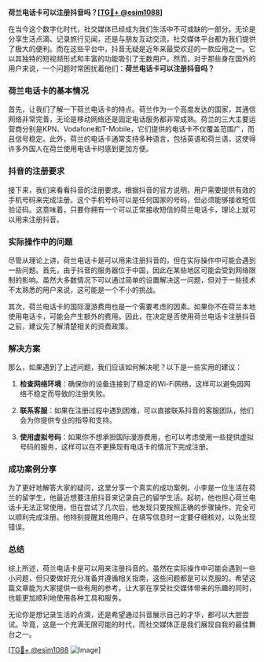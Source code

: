 **荷兰电话卡可以注册抖音吗？[[TG💪+ @esim1088](https://t.me/s/esim1088)]**

在当今这个数字化时代，社交媒体已经成为我们生活中不可或缺的一部分。无论是分享生活点滴、记录旅行见闻，还是与朋友互动交流，社交媒体平台都为我们提供了极大的便利。而在这些平台中，抖音无疑是近年来最受欢迎的一款应用之一。它以其独特的短视频形式和丰富的功能吸引了无数用户。然而，对于那些身在国外的用户来说，一个问题时常困扰着他们：**荷兰电话卡可以注册抖音吗？**

### 荷兰电话卡的基本情况

首先，让我们了解一下荷兰电话卡的特点。荷兰作为一个高度发达的国家，其通信网络非常完善，无论是移动网络还是固定电话服务都非常成熟。荷兰的三大主要运营商分别是KPN、Vodafone和T-Mobile，它们提供的电话卡不仅覆盖范围广，而且信号稳定。此外，荷兰的电话卡通常支持多种语言，包括英语和荷兰语，这使得许多外国人在荷兰使用电话卡时感到更加方便。

### 抖音的注册要求

接下来，我们来看看抖音的注册要求。根据抖音的官方说明，用户需要提供有效的手机号码来完成注册。这个手机号码可以是任何国家的号码，但必须能够接收短信验证码。这意味着，只要你拥有一个可以正常接收短信的荷兰电话卡，理论上就可以用来注册抖音。

### 实际操作中的问题

尽管从理论上讲，荷兰电话卡是可以用来注册抖音的，但在实际操作中可能会遇到一些问题。首先，由于抖音的服务器位于中国，因此在某些地区可能会受到网络限制的影响。虽然大多数情况下可以通过简单的设置解决这一问题，但对于一些技术不太熟悉的用户来说，这可能是一个不小的挑战。

其次，荷兰电话卡的国际漫游费用也是一个需要考虑的因素。如果你不在荷兰本地使用电话卡，可能会产生额外的费用。因此，在决定是否使用荷兰电话卡注册抖音之前，建议先了解清楚相关的资费政策。

### 解决方案

那么，如果遇到了上述问题，我们应该如何解决呢？以下是一些实用的建议：

1. **检查网络环境**：确保你的设备连接到了稳定的Wi-Fi网络，这样可以避免因网络不稳定而导致的注册失败。
   
2. **联系客服**：如果在注册过程中遇到困难，可以直接联系抖音的客服团队，他们会为你提供专业的指导和支持。

3. **使用虚拟号码**：如果你不想承担国际漫游费用，也可以考虑使用一些提供虚拟号码的服务，这样可以在不更换现有电话卡的情况下完成注册。

### 成功案例分享

为了更好地解答大家的疑问，这里分享一个真实的成功案例。小李是一位生活在荷兰的留学生，他最近想要注册抖音来记录自己的留学生活。起初，他也担心荷兰电话卡无法正常使用，但在尝试了几次后，他发现只要按照正确的步骤操作，完全可以顺利完成注册。他特别提醒其他用户，在填写信息时一定要仔细核对，以免出现错误。

### 总结

综上所述，荷兰电话卡是可以用来注册抖音的。虽然在实际操作中可能会遇到一些小问题，但只要做好充分准备并遵循相关指南，这些问题都是可以克服的。希望这篇文章能为大家提供一些有用的参考，让大家在享受社交媒体带来的乐趣的同时，也能更加顺利地使用各种工具和服务。

无论你是想记录生活的点滴，还是希望通过抖音展示自己的才华，都可以大胆尝试。毕竟，这是一个充满无限可能的时代，而社交媒体正是我们展现自我的最佳舞台之一。

[[TG💪+ @esim1088](https://t.me/s/esim1088) ![Image](https://i.postimg.cc/4NQfJmqS/Snipaste-2025-05-13-00-14-12.png)]